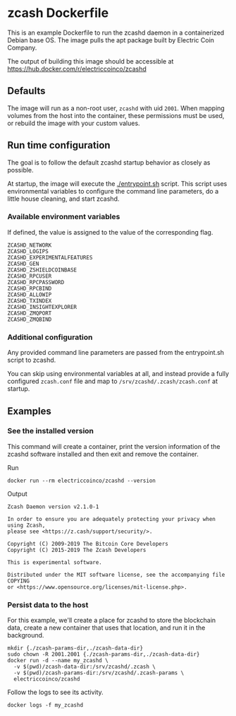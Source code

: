 # zcash Dockerfile

This is an example Dockerfile to run the zcashd daemon in a containerized Debian base OS. The image pulls the apt package built by Electric Coin Company.

The output of building this image should be accessible at https://hub.docker.com/r/electriccoinco/zcashd

## Defaults

The image will run as a non-root user, `zcashd` with uid `2001`. When mapping volumes from the host into the container, these permissions must be used, or rebuild the image with your custom values.

## Run time configuration

The goal is to follow the default zcashd startup behavior as closely as possible.

At startup, the image will execute the [./entrypoint.sh](./entrypoint.sh) script. This script uses environmental variables to configure the command line parameters, do a little house cleaning, and start zcashd.

### Available environment variables

If defined, the value is assigned to the value of the corresponding flag.

```
ZCASHD_NETWORK
ZCASHD_LOGIPS
ZCASHD_EXPERIMENTALFEATURES
ZCASHD_GEN
ZCASHD_ZSHIELDCOINBASE
ZCASHD_RPCUSER
ZCASHD_RPCPASSWORD
ZCASHD_RPCBIND
ZCASHD_ALLOWIP
ZCASHD_TXINDEX
ZCASHD_INSIGHTEXPLORER
ZCASHD_ZMQPORT
ZCASHD_ZMQBIND
```

### Additional configuration

Any provided command line parameters are passed from the entrypoint.sh script to zcashd.

You can skip using environmental variables at all, and instead provide a fully configured `zcash.conf` file and map to `/srv/zcashd/.zcash/zcash.conf` at startup.

## Examples

### See the installed version

This command will create a container, print the version information of the zcashd software installed and then exit and remove the container.

Run
```
docker run --rm electriccoinco/zcashd --version
```

Output
```
Zcash Daemon version v2.1.0-1

In order to ensure you are adequately protecting your privacy when using Zcash,
please see <https://z.cash/support/security/>.

Copyright (C) 2009-2019 The Bitcoin Core Developers
Copyright (C) 2015-2019 The Zcash Developers

This is experimental software.

Distributed under the MIT software license, see the accompanying file COPYING
or <https://www.opensource.org/licenses/mit-license.php>.
```

### Persist data to the host

For this example, we'll create a place for zcashd to store the blockchain data, create a new container that uses that location, and run it in the background.

```
mkdir {./zcash-params-dir,./zcash-data-dir}
sudo chown -R 2001.2001 {./zcash-params-dir,./zcash-data-dir}
docker run -d --name my_zcashd \
  -v $(pwd)/zcash-data-dir:/srv/zcashd/.zcash \
  -v $(pwd)/zcash-params-dir:/srv/zcashd/.zcash-params \
  electriccoinco/zcashd
```  

Follow the logs to see its activity.

```
docker logs -f my_zcashd
```
